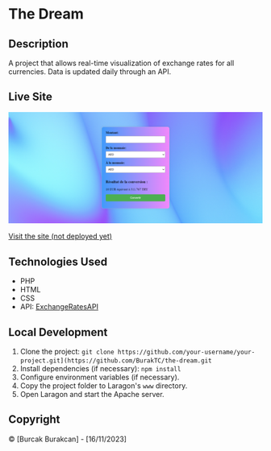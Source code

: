 # The Dream

## Description

A project that allows real-time visualization of exchange rates for all currencies. Data is updated daily through an API.

## Live Site

![Live Site](./screens/Document.png)

[Visit the site (not deployed yet)](link-to-your-site)

## Technologies Used

- PHP
- HTML
- CSS
- API: [ExchangeRatesAPI](https://exchangeratesapi.io/)

## Local Development

1. Clone the project: `git clone https://github.com/your-username/your-project.git](https://github.com/BurakTC/the-dream.git`
2. Install dependencies (if necessary): `npm install`
3. Configure environment variables (if necessary).
4. Copy the project folder to Laragon's `www` directory.
5. Open Laragon and start the Apache server.

## Copyright

© [Burcak Burakcan] - [16/11/2023]
